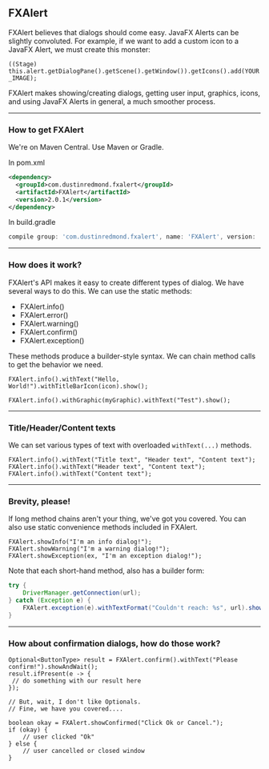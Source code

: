 ## FXAlert

FXAlert believes that dialogs should come easy. JavaFX Alerts can be slightly convoluted.
For example, if we want to add a custom icon to a JavaFX Alert, we must create this monster:

`((Stage) this.alert.getDialogPane().getScene().getWindow()).getIcons().add(YOUR_IMAGE);`

FXAlert makes showing/creating dialogs, getting user input, graphics, icons, and using
JavaFX Alerts in general, a much smoother process.

---

### How to get FXAlert

We're on Maven Central. Use Maven or Gradle.

In pom.xml
```xml
<dependency>
  <groupId>com.dustinredmond.fxalert</groupId>
  <artifactId>FXAlert</artifactId>
  <version>2.0.1</version>
</dependency>
```

In build.gradle
```groovy
compile group: 'com.dustinredmond.fxalert', name: 'FXAlert', version: '2.0.1'
```

---

### How does it work?

FXAlert's API makes it easy to create different types of dialog. We have several ways to do this.
We can use the static methods:

 - FXAlert.info()
 - FXAlert.error()
 - FXAlert.warning()
 - FXAlert.confirm()
 - FXAlert.exception()
 
These methods produce a builder-style syntax.
We can chain method calls to get the behavior we need.

`FXAlert.info().withText("Hello, World!").withTitleBarIcon(icon).show();`

`FXAlert.info().withGraphic(myGraphic).withText("Test").show();`

---

### Title/Header/Content texts

We can set various types of text with overloaded `withText(...)` methods.

```
FXAlert.info().withText("Title text", "Header text", "Content text");
FXAlert.info().withText("Header text", "Content text");
FXAlert.info().withText("Content text");
```

---

### Brevity, please!

If long method chains aren't your thing, we've got you covered. You can also use static convenience
methods included in FXAlert. 

```
FXAlert.showInfo("I'm an info dialog!");
FXAlert.showWarning("I'm a warning dialog!");
FXAlert.showException(ex, "I'm an exception dialog!");
```

Note that each short-hand method, also has a builder form:
```java
try {
    DriverManager.getConnection(url);
} catch (Exception e) {
    FXAlert.exception(e).withTextFormat("Couldn't reach: %s", url).show();
}
```

---

### How about confirmation dialogs, how do those work?

```
Optional<ButtonType> result = FXAlert.confirm().withText("Please confirm!").showAndWait();
result.ifPresent(e -> {
 // do something with our result here
});

// But, wait, I don't like Optionals.
// Fine, we have you covered....

boolean okay = FXAlert.showConfirmed("Click Ok or Cancel.");
if (okay) {
    // user clicked "Ok"
} else {
    // user cancelled or closed window
}
```
